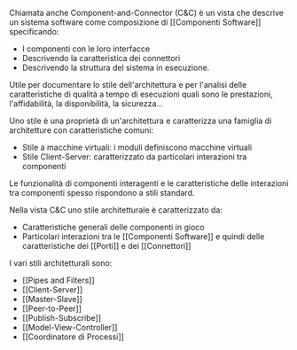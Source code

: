 Chiamata anche Component-and-Connector (C&C) è un vista che descrive un sistema software come composizione di [[Componenti Software]] specificando:
- I componenti con le loro interfacce
- Descrivendo la caratteristica dei connettori 
- Descrivendo la struttura del sistema in esecuzione.

Utile per documentare lo stile dell'architettura e per l'analisi delle caratteristiche di qualità a tempo di esecuzioni quali sono le prestazioni, l'affidabilità, la disponibilità, la sicurezza...

Uno stile è una proprietà di un'architettura e caratterizza una famiglia di architetture con caratteristiche comuni:
- Stile a macchine virtuali: i moduli definiscono macchine virtuali
- Stile Client-Server: caratterizzato da particolari interazioni tra componenti

Le funzionalità di componenti interagenti e le caratteristiche delle interazioni tra componenti spesso rispondono a stili standard.

Nella vista C&C uno stile architetturale è caratterizzato da:
- Caratteristiche generali delle componenti in gioco
- Particolari interazioni tra le [[Componenti Software]] e quindi delle caratteristiche dei [[Porti]] e dei [[Connettori]]

I vari stili architetturali sono:
- [[Pipes and Filters]]
- [[Client-Server]]
- [[Master-Slave]]
- [[Peer-to-Peer]]
- [[Publish-Subscribe]]
- [[Model-View-Controller]]
- [[Coordinatore di Processi]]



